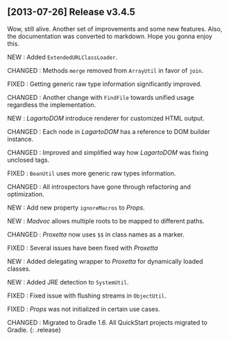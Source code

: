 ## [2013-07-26] Release v3.4.5

Wow, still alive. Another set of improvements and some new features.
Also, the documentation was converted to markdown.
Hope you gonna enjoy this.

NEW
: Added `ExtendedURLClassLoader`.

CHANGED
: Methods `merge` removed from `ArrayUtil` in favor of `join`.

FIXED
: Getting generic raw type information significantly improved.

CHANGED
: Another change with `FindFile` towards unified usage regardless the implementation.

NEW
: *LagartoDOM* introduce renderer for customized HTML output.

CHANGED
: Each node in *LagartoDOM* has a reference to DOM builder instance.

CHANGED
: Improved and simplified way how *LagartoDOM* was fixing unclosed tags.

FIXED
: `BeanUtil` uses more generic raw types information.

CHANGED
: All introspectors have gone through refactoring and optimization.

NEW
: Add new property `ignoreMacros` to *Props*.

NEW
: *Madvoc* allows multiple roots to be mapped to different paths.

CHANGED
: *Proxetta* now uses `$$` in class names as a marker.

FIXED
: Several issues have been fixed with *Proxetta*

NEW
: Added delegating wrapper to *Proxetta* for dynamically loaded classes.

NEW
: Added JRE detection to `SystemUtil`.

FIXED
: Fixed issue with flushing streams in `ObjectUtil`.

FIXED
: *Props* was not initialized in certain use cases.

CHANGED
: Migrated to Gradle 1.6. All QuickStart projects migrated to Gradle.
{: .release}

